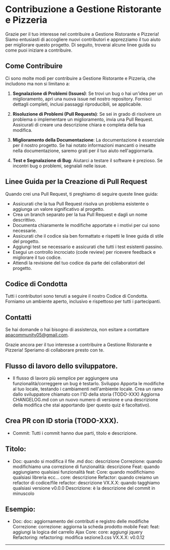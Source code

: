 # Contribuzione a Gestione Ristorante e Pizzeria

Grazie per il tuo interesse nel contribuire a Gestione Ristorante e Pizzeria! Siamo entusiasti di accogliere nuovi contributori e apprezziamo il tuo aiuto per migliorare questo progetto. Di seguito, troverai alcune linee guida su come puoi iniziare a contribuire.

## Come Contribuire

Ci sono molte modi per contribuire a Gestione Ristorante e Pizzeria, che includono ma non si limitano a:

1. **Segnalazione di Problemi (Issues)**: Se trovi un bug o hai un'idea per un miglioramento, apri una nuova issue nel nostro repository. Fornisci dettagli completi, inclusi passaggi riproducibili, se applicabile.

2. **Risoluzione di Problemi (Pull Requests)**: Se sei in grado di risolvere un problema o implementare un miglioramento, invia una Pull Request. Assicurati di creare una descrizione chiara e completa della tua modifica.

3. **Miglioramento della Documentazione**: La documentazione è essenziale per il nostro progetto. Se hai notato informazioni mancanti o inesatte nella documentazione, saremo grati per il tuo aiuto nell'aggiornarla.

4. **Test e Segnalazione di Bug**: Aiutarci a testare il software è prezioso. Se incontri bug o problemi, segnalali nelle issue.

## Linee Guida per la Creazione di Pull Request

Quando crei una Pull Request, ti preghiamo di seguire queste linee guida:

- Assicurati che la tua Pull Request risolva un problema esistente o aggiunga un valore significativo al progetto.
- Crea un branch separato per la tua Pull Request e dagli un nome descrittivo.
- Documenta chiaramente le modifiche apportate e i motivi per cui sono necessarie.
- Assicurati che il codice sia ben formattato e rispetti le linee guida di stile del progetto.
- Aggiungi test se necessario e assicurati che tutti i test esistenti passino.
- Esegui un controllo incrociato (code review) per ricevere feedback e migliorare il tuo codice.
- Attendi la revisione del tuo codice da parte dei collaboratori del progetto.

## Codice di Condotta

Tutti i contributori sono tenuti a seguire il nostro Codice di Condotta. Forniamo un ambiente aperto, inclusivo e rispettoso per tutti i partecipanti.

## Contatti

Se hai domande o hai bisogno di assistenza, non esitare a contattare apacommunity05@gmail.com.

Grazie ancora per il tuo interesse a contribuire a Gestione Ristorante e Pizzeria! Speriamo di collaborare presto con te.

##  Flusso di lavoro dello sviluppatore.
- Il flusso di lavoro più semplice per aggiungere una funzionalità/correggere un bug è testarlo.
    Sviluppo Apporta le modifiche al tuo locale, testando i cambiamenti nell'ambiente locale. 
    Crea un ramo dallo sviluppatore chiamato con l'ID della storia (TODO-XXX) 
    Aggiorna CHANGELOG.md con un nuovo numero di versione e una descrizione della modifica che stai apportando (per questo quiz è facoltativo). 

##  Crea PR con ID storia (TODO-XXX). 
- Commit: 
    Tutti i commit hanno due parti, titolo e descrizione.


##  Titolo:
- Doc: quando si modifica il file .md doc: descrizione
    Correzione: quando modifichiamo una correzione di funzionalità: descrizione
    Feat: quando aggiungiamo qualsiasi funzionalità feat:
    Core: quando modifichiamo qualsiasi libreria ecc... core: descrizione
    Refactor: quando creiamo un refactor di codice/file refactor: descrizione
    VX.X.X: quando tagghiamo qualsiasi versione v0.0.0 
    Descrizione: è la descrizione del commit in minuscolo

##  Esempio:
- Doc: doc: aggiornamento dei contributi e registro delle modifiche
    Correzione: correzione: aggiorna la scheda prodotto mobile
    Feat: feat: aggiungi la logica del carrello Ajax
    Core: core: aggiungi jquery
    Refactoring: refactoring: modifica sezione3.css
    VX.X.X: v0.0.12
---